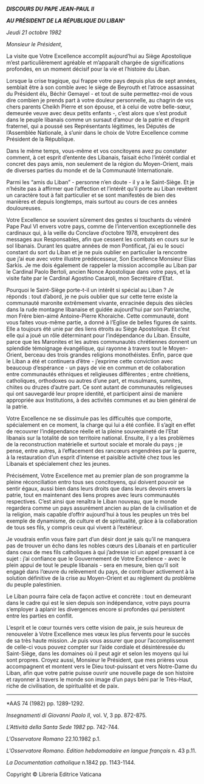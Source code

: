 ***DISCOURS DU PAPE JEAN-PAUL II***

***AU PRÉSIDENT DE LA RÉPUBLIQUE DU LIBAN****

*Jeudi 21 octobre 1982*

*Monsieur le Président,*

La visite que Votre Excellence accomplit aujourd’hui au Siège Apostolique m’est particulièrement agréable et m’apparaît chargée de significations profondes, en un moment décisif pour la vie et l’histoire du Liban.

Lorsque la crise tragique, qui frappe votre pays depuis plus de sept années, semblait être à son comble avec le siège de Beyrouth et l’atroce assassinat du Président élu, Béchir Gemayel - et tout de suite permettez-moi de vous dire combien je prends part à votre douleur personnelle, au chagrin de vos chers parents Cheikh Pierre et son épouse, et à celui de votre belle-sœur, demeurée veuve avec deux petits enfants -, c’est alors que s’est produit dans le peuple libanais comme un sursaut d’amour de la patrie et d’esprit fraternel, qui a poussé ses Représentants légitimes, les Députés de l’Assemblée Nationale, à s’unir dans le choix de Votre Excellence comme Président de la République.

Dans le même temps, vous-même et vos concitoyens avez pu constater comment, à cet esprit d’entente des Libanais, faisait écho l’intérêt cordial et concret des pays amis, non seulement de la région du Moyen-Orient, mais de diverses parties du monde et de la Communauté Internationale.

Parmi les “amis du Liban” - personne n’en doute - il y a le Saint-Siège. Et je n’hésite pas à affirmer que l’affection et l’intérêt qu’il porte au Liban revêtent un caractère tout à fait particulier et se sont manifestés de bien des manières et depuis longtemps, mais surtout au cours de ces années douloureuses.

Votre Excellence se souvient sûrement des gestes si touchants du vénéré Pape Paul VI envers votre pays, comme de l’intervention exceptionnelle des cardinaux qui, à la veille du Conclave d’octobre 1978, envoyèrent des messages aux Responsables, afin que cessent les combats en cours sur le sol libanais. Durant les quatre années de mon Pontificat, j’ai eu le souci constant du sort du Liban et je ne puis oublier en particulier la rencontre que j’ai eue avec votre illustre prédécesseur, Son Excellence Monsieur Elias Sarkis. Je me dois également de rappeler la mission accomplie au Liban par le Cardinal Paolo Bertoli, ancien Nonce Apostolique dans votre pays, et la visite faite par le Cardinal Agostino Casaroli, mon Secrétaire d’Etat.

Pourquoi le Saint-Siège porte-t-il un intérêt si spécial au Liban ? Je réponds : tout d’abord, je ne puis oublier que sur cette terre existe la communauté maronite extrêmement vivante, enracinée depuis des siècles dans la rude montagne libanaise et guidée aujourd’hui par son Patriarche, mon Frère bien-aimé Antoine-Pierre Khoraiche. Cette communauté, dont vous faites vous-même partie, a donné à l’Eglise de belles figures de saints. Elle a toujours été unie par des liens étroits au Siège Apostolique. Et c’est elle qui a joué un rôle déterminant pour l’indépendance du Liban. Ensuite, parce que les Maronites et les autres communautés chrétiennes donnent un splendide témoignage évangélique, qui rayonne à travers tout le Moyen-Orient, berceau des trois grandes religions monothéistes. Enfin, parce que le Liban a été et continuera d’être - j’exprime cette conviction avec beaucoup d’espérance - un pays de vie en commun et de collaboration entre communautés ethniques et religieuses différentes ; entre chrétiens, catholiques, orthodoxes ou autres d’une part, et musulmans, sunnites, chiites ou druzes d’autre part. Ce sont autant de communautés religieuses qui ont sauvegardé leur propre identité, et participent ainsi de manière appropriée aux Institutions, à des activités communes et au bien général de la patrie.

Votre Excellence ne se dissimule pas les difficultés que comporte, spécialement en ce moment, la charge qui lui a été confiée. Il s’agit en effet de recouvrer l’indépendance réelle et la pleine souveraineté de l’Etat libanais sur la totalité de son territoire national. Ensuite, il y a les problèmes de la reconstruction matérielle et surtout sociale et morale du pays ; je pense, entre autres, à l’effacement des rancœurs engendrées par la guerre, à la restauration d’un esprit d’intense et paisible activité chez tous les Libanais et spécialement chez les jeunes.

Précisément, Votre Excellence met au premier plan de son programme la pleine réconciliation entro tous ses concitoyens, qui doivent pouvoir se sentir égaux, aussi bien dans leurs droits que dans leurs devoirs envers la patrie, tout en maintenant des liens propres avec leurs communautés respectives. C’est ainsi que renaîtra le Liban nouveau, que le monde regardera comme un pays assurément ancien au plan de la civilisation et de la religion, mais capable d’offrir aujourd’hui à tous les peuples un très bel exemple de dynamisme, de culture et de spiritualité, grâce à la collaboration de tous ses fils, y compris ceux qui vivent à l’extérieur.

Je voudrais enfin vous faire part d’un désir dont je sais qu’il ne manquera pas de trouver un écho dans les nobles cœurs des Libanais et en particulier dans ceux de mes fils catholiques à qui j’adresse ici un appel pressant à ce sujet : j’ai confiance que le Gouvernement de Votre Excellence - avec le plein appui de tout le peuple libanais - sera en mesure, bien qu’il soit engagé dans l’œuvre du relèvement du pays, de contribuer activement à la solution définitive de la crise au Moyen-Orient et au règlement du problème du peuple palestinien.

Le Liban pourra faire cela de façon active et concrète : tout en demeurant dans le cadre qui est le sien depuis son indépendance, votre pays pourra s’employer à aplanir les divergences encore si profondes qui persistent entre les parties en conflit.

L’esprit et le cœur tournés vers cette vision de paix, je suis heureux de renouveler à Votre Excellence mes vœux les plus fervents pour le succès de sa très haute mission. Je puis vous assurer que pour l’accomplissement de celle-ci vous pouvez compter sur l’aide cordiale et désintéressée du Saint-Siège, dans les domaines où il peut agir et selon les moyens qui lui sont propres. Croyez aussi, Monsieur le Président, que mes prières vous accompagnent et montent vers le Dieu tout-puissant et vers Notre-Dame du Liban, afin que votre patrie puisse ouvrir une nouvelle page de son histoire et rayonner à travers le monde son image d’un pays béni par le Très-Haut, riche de civilisation, de spiritualité et de paix.

* * *

*AAS 74 (1982) pp. 1289-1292.

*Insegnamenti di Giovanni Paolo II*, vol. V, 3 pp. 872-875.

*L’Attività della Santa Sede 1982* pp. 742-744.

*L'Osservatore Romano* 22.10.1982 p.1.

*L'Osservatore Romano. Edition hebdomadaire en langue français* n. 43 p.11.

*La Documentation catholique* n.1842 pp. 1143-1144.

Copyright © Libreria Editrice Vaticana
